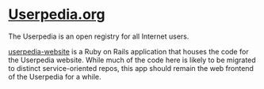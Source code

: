 # [Userpedia.org](http://userpedia.org)

The Userpedia is an open registry for all Internet users.

[userpedia-website](http://github.com/userpedia/userpedia-website) is a Ruby on Rails application that houses the code for the Userpedia website. While much of the code here is likely to be migrated to distinct service-oriented repos, this app should remain the web frontend of the Userpedia for a while.
